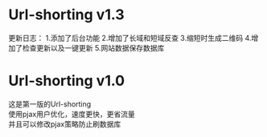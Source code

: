Url-shorting v1.3
==================
更新日志：
  1.添加了后台功能
  2.增加了长域和短域反查
  3.缩短时生成二维码
  4.增加了检查更新以及一键更新
  5.网站数据保存数据库


Url-shorting v1.0
=============
这是第一版的Url-shorting<br>
使用pjax用户优化，速度更快，更省流量<br>
并且可以修改pjax策略防止刷数据库<br>
